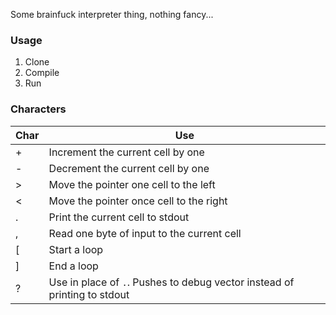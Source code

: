 Some brainfuck interpreter thing, nothing fancy...

### Usage
1. Clone
2. Compile
3. Run

### Characters
| Char 	| Use                                                                       	|
|------	|---------------------------------------------------------------------------	|
| +    	| Increment the current cell by one                                         	|
| -    	| Decrement the current cell by one                                         	|
| >    	| Move the pointer one cell to the left                                     	|
| <    	| Move the pointer once cell to the right                                   	|
| .    	| Print the current cell to stdout                                          	|
| ,    	| Read one byte of input to the current cell                                	|
| [    	| Start a loop                                                              	|
| ]    	| End a loop                                                                	|
| ?    	| Use in place of `.`. Pushes to debug vector instead of printing to stdout 	|

